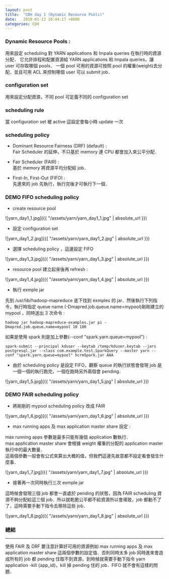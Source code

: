 ```yaml
---
layout: post
title:  "CDH day 1 (Dynamic Resource Pools)"
date:   2018-01-12 10:44:17 +0800
categories: CDH
---
```


### Dynamic Resource Pools : 
用來設定 scheduling 對 YARN applications 和 Impala queries 在執行時的資源分配．
它允許排程和配置資源給 YARN applications 和 Impala queries，讓 user 可存取哪個 pools．
一個 pool 可用的資源可按照 pool 的權重(weight)去分配．並且可用 ACL 來控制哪個 user 可以 submit job．


### configuration set
用來設定分配資源，不同 pool 可定義不同的 configuration set 

### scheduling rule
當 configuration set 被 active 這設定會每小時 update 一次


### scheduling policy
* Dominant Resource Fairness (DRF) (default) :  
Fair Scheduler 的延伸，不只基於 memory 連 CPU 都會加入來公平分配．

* Fair Scheduler (FAIR) :  
基於 memory 將資源平均分配給 job．

* First-In, First-Out (FIFO) :  
先進來的 job 先執行，執行完後才可執行下一個．


### DEMO FIFO scheduling policy
* create resource pool

![yarn_day1_1.jpg]({{ "/assets/yarn/yarn_day1_1.jpg" | absolute_url }})

* 設定 configuration set

![yarn_day1_2.jpg]({{ "/assets/yarn/yarn_day1_2.jpg" | absolute_url }})

* 選擇 scheduling policy ，這邊設定 FIFO

![yarn_day1_3.jpg]({{ "/assets/yarn/yarn_day1_3.jpg" | absolute_url }})

* resource pool 建立起來後再 refresh : 

![yarn_day1_4.jpg]({{ "/assets/yarn/yarn_day1_4.jpg" | absolute_url }})

* 執行 exmple jar  

先到 /usr/lib/hadoop-mapreduce 底下找到 exmples 的 jar．然後執行下列指令，執行時指定 queue name (-Dmapred.job.queue.name=mypool)剛剛建立的 mypool ，同時送出 3 次命令 :  

```
hadoop jar hadoop-mapreduce-examples.jar pi -Dmapred.job.queue.name=mypool 10 100
```
如果是使用 spark 則是加上參數(--conf "spark.yarn.queue=mypool") : 

```
spark-submit --principal kduser --keytab /temp/kduser.keytab --jars postgresql.jar --class com.example.test.SparkQuery --master yarn --conf "spark.yarn.queue=mypool" hcrmSpark.jar AAA
```

* 由於 scheduling policy 是設定 FIFO，觀察 queue 的執行狀態會發現 job 是一個一個的執行跑完，一個在跑時另外兩個會 pending．

![yarn_day1_5.jpg]({{ "/assets/yarn/yarn_day1_5.jpg" | absolute_url }})

### DEMO FAIR scheduling policy
* 將剛剛的 mypool scheduling policy 改成 FAIR

![yarn_day1_6.jpg]({{ "/assets/yarn/yarn_day1_6.jpg" | absolute_url }})


* max running apps 及 max application master share 設定 :  

max running apps 參數是最多只能有幾個 application 數執行．  
max application master share 會根據 weight 權重的分配的 application master 執行中的最大數量．  
這兩個參數一般會有公式來算出大概的值，但我們這邊先故意都不設定看會發生什麼事．

![yarn_day1_7.jpg]({{ "/assets/yarn/yarn_day1_7.jpg" | absolute_url }})

* 接著再一次同時執行三次 exmple jar  

這時候會發現三個 job 都會一直處於 pending 的狀態，因為 FAIR scheduling 資源不夠分配給這三個 job．所以就乾脆公平都不給資源所以會導致，job 都動不了了，這時需要手動下指令去移除這些 job．

![yarn_day1_8.jpg]({{ "/assets/yarn/yarn_day1_8.jpg" | absolute_url }})


### 總結
- - -
使用 FAIR 及 DRF 要注意計算好可用的資源例如 max running apps 及 max application master share 這兩個參數的設定值．否則同時太多 job 同時進來會造成所有的 job 都 pending 住取不到資源，到時候就需要手動下指令 yarn application -kill {app_id}，kill 掉 pending 住的 job．FIFO 就不會有這樣的問題．